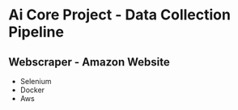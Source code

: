 
<h1>Ai Core Project - Data Collection Pipeline</h2>

<h2>Webscraper - Amazon Website</h1>

<p></p>

<ul>
    <li>Selenium</li>
    <li>Docker</li>
    <li>Aws</li>
</ul>


